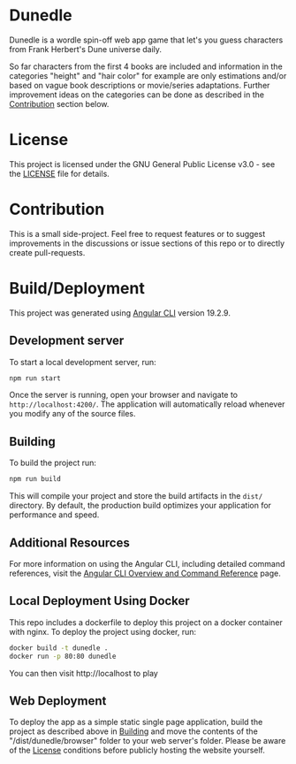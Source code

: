# Dunedle

Dunedle is a wordle spin-off web app game that let's you guess characters from Frank Herbert's Dune universe daily. 

So far characters from the first 4 books are included and information in the categories "height" and "hair color" for example are only estimations and/or based on vague book descriptions or movie/series adaptations. Further improvement ideas on the categories can be done as described in the [Contribution](#Contribution) section below.

# License

This project is licensed under the GNU General Public License v3.0 - see the [LICENSE](./LICENSE) file for details.

# Contribution

This is a small side-project. Feel free to request features or to suggest improvements in the discussions or issue sections of this repo or to directly create pull-requests. 

# Build/Deployment

This project was generated using [Angular CLI](https://github.com/angular/angular-cli) version 19.2.9.

## Development server

To start a local development server, run:

```bash
npm run start
```

Once the server is running, open your browser and navigate to `http://localhost:4200/`. The application will automatically reload whenever you modify any of the source files.

## Building

To build the project run:

```bash
npm run build
```

This will compile your project and store the build artifacts in the `dist/` directory. By default, the production build optimizes your application for performance and speed.

## Additional Resources

For more information on using the Angular CLI, including detailed command references, visit the [Angular CLI Overview and Command Reference](https://angular.dev/tools/cli) page.

## Local Deployment Using Docker

This repo includes a dockerfile to deploy this project on a docker container with nginx. 
To deploy the project using docker, run:

```bash
docker build -t dunedle .
docker run -p 80:80 dunedle
```
You can then visit http://localhost to play

## Web Deployment

To deploy the app as a simple static single page application, build the project as described above in [Building](#Building) and move the contents of the "/dist/dunedle/browser" folder to your web server's folder. Please be aware of the [License](#License) conditions before publicly hosting the website yourself. 
